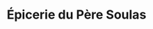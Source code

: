---
title: "Épicerie du Père Soulas"
url: /montpellier/epicerie-du-pere-soulas/
shop: Lebensmittel
---